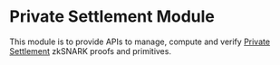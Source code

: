 # Private Settlement  Module

This module is to provide APIs to manage, compute and verify [Private Settlement](https://rfc.vac.dev/spec/44/) zkSNARK proofs and primitives.

